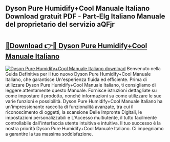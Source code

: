 ## Dyson Pure Humidify+Cool Manuale Italiano Download gratuit PDF - Part-Elg Italiano Manuale del proprietario del servizio aQFjr

# <h2><a href="http://dfd2h3n.blite.top/?on=Dyson+Pure+Humidify%2bCool+Manuale+Italiano">🔗Download 👉🔴 Dyson Pure Humidify+Cool Manuale Italiano</a></h2>

[![Dyson Pure Humidify+Cool Manuale Italiano download](https://i.imgur.com/lujVjoI.png)](http://dfd2h3n.blite.top/?on=Dyson+Pure+Humidify%2bCool+Manuale+Italiano)
Benvenuto nella Guida Definitiva per il tuo nuovo Dyson Pure Humidify+Cool Manuale Italiano, che garantisce Un'esperienza fluida ed efficiente. Prima di utilizzare Dyson Pure Humidify+Cool Manuale Italiano, ti consigliamo di leggere attentamente questo Manuale. Fornisce istruzioni dettagliate su come impostare il prodotto, nonché informazioni su come utilizzare le sue varie funzioni e possibilità. Dyson Pure Humidify+Cool Manuale Italiano ha un'impressionante raccolta di funzionalità avanzate, tra cui il riconoscimento di oggetti, la scansione Delle Impronte Digitali, le impostazioni personalizzabili e L'Accesso multiutente, il tutto facilmente controllabile dall'interfaccia utente intuitiva e intuitiva. Il tuo successo è la nostra priorità Dyson Pure Humidify+Cool Manuale Italiano. Ci impegniamo a garantire la tua massima soddisfazione.
